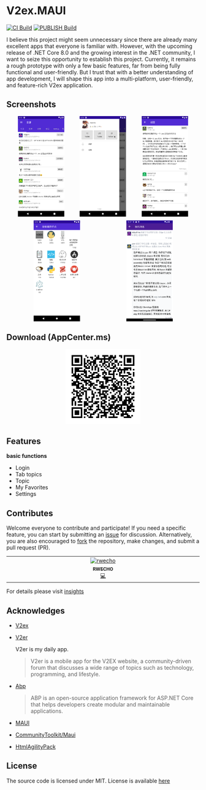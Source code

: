 # V2ex.MAUI

[![CI Build](https://github.com/rwecho/V2ex.Maui/actions/workflows/ci.yml/badge.svg)](https://github.com/rwecho/V2ex.Maui/actions/workflows/ci.yml) [![PUBLISH Build](https://github.com/rwecho/V2ex.Maui/actions/workflows/publish.yml/badge.svg)](https://github.com/rwecho/V2ex.Maui/actions/workflows/publish.yml)



I believe this project might seem unnecessary since there are already many excellent apps that everyone is familiar with. However, with the upcoming release of .NET Core 8.0 and the growing interest in the .NET community, I want to seize this opportunity to establish this project. Currently, it remains a rough prototype with only a few basic features, far from being fully functional and user-friendly. But I trust that with a better understanding of app development, I will shape this app into a multi-platform, user-friendly, and feature-rich V2ex application.

## Screenshots

<div style="display: flex; justify-content: space-around;margin:10px">
<img src="./docs/screenshots/Screenshot_1689848332.png"  width="25%"  alt="screenshot1" />
<img src="./docs/screenshots/Screenshot_1689848360.png"  width="25%" alt="screenshot2" />
<img src="./docs/screenshots/Screenshot_1689848386.png"  width="25%" alt="screenshot3" />


</div>
<div style="display: flex; justify-content: space-around;margin:10px">
<img src="./docs/screenshots/Screenshot_1689848397.png"  width="25%" alt="screenshot4" />
<img src="./docs/screenshots/Screenshot_1689848416.png"  width="25%" alt="screenshot5" />
</div>


## Download (AppCenter.ms)
<div style="text-align:center">
  <img src="./doc/../docs/download-apk-qrcode.png" alt="qrcode">
</div>

## Features

__basic functions__

* Login
* Tab topics
* Topic
* My Favorites
* Settings


## Contributes

Welcome everyone to contribute and participate! If you need a specific feature, you can start by submitting an [issue](https://github.com/rwecho/V2ex.MAUI/issues) for discussion. Alternatively, you are also encouraged to [fork](https://github.com/rwecho/V2ex.MAUI/fork)  the repository, make changes, and submit a pull request (PR).


<!-- ALL-CONTRIBUTORS-LIST:START - Do not remove or modify this section -->
<!-- prettier-ignore-start -->
<!-- markdownlint-disable -->
<table>
  <tbody>
    <tr>
      <td align="center" valign="top" width="14.28%"><a href="https://github.com/rwecho"><img src="https://avatars.githubusercontent.com/u/8048753?v=4?s=100" width="100px;" alt="rwecho"/><br /><sub><b>RWECHO</b></sub></a><br /><a href="https://github.com/rwecho/V2ex.Maui/commits?author=rwecho" title="Code">💻</a></td>
    </tr>
  </tbody>
</table>

<!-- markdownlint-restore -->
<!-- prettier-ignore-end -->

<!-- ALL-CONTRIBUTORS-LIST:END -->
<!-- prettier-ignore-start -->
<!-- markdownlint-disable -->

<!-- markdownlint-restore -->
<!-- prettier-ignore-end -->

<!-- ALL-CONTRIBUTORS-LIST:END -->

For details please visit [insights](https://github.com/rwecho/V2ex.Maui/graphs/contributors)

## Acknowledges

- [V2ex](https://www.v2ex.com)

- [V2er](https://github.com/v2er-app/Android)

    V2er is my daily app.

    > V2er is a mobile app for the V2EX website, a community-driven forum that discusses a wide range of topics such as technology, programming, and lifestyle.
- [Abp](https://github.com/abpframework/abp)

    > ABP is an open-source application framework for ASP.NET Core that helps developers create modular and maintainable applications.

- [MAUI](https://github.com/dotnet/maui)
- [CommunityToolkit/Maui](https://github.com/CommunityToolkit/Maui)
- [HtmlAgilityPack](https://github.com/zzzprojects/html-agility-pack)
## License
The source code is licensed under MIT. License is available [here](./LICENSE.txt)
